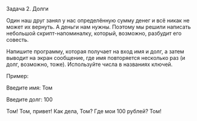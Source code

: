 Задача 2. Долги

Один наш друг занял у нас определённую сумму денег и всё никак не может их вернуть. А деньги нам нужны. Поэтому мы решили написать небольшой скрипт-напоминалку, который, возможно, разбудит его совесть.

Напишите программу, которая получает на вход имя и долг, а затем выводит на экран сообщение, где имя повторяется несколько раз (и долг, возможно, тоже). Используйте числа в названиях ключей.


Пример:

Введите имя: Том

Введите долг: 100

Том! Том, привет! Как дела, Том? Где мои 100 рублей? Том! 


